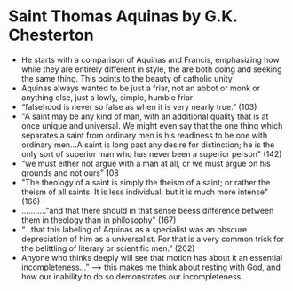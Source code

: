 
# Saint Thomas Aquinas by G.K. Chesterton

* He starts with a comparison of Aquinas and Francis, emphasizing how while they are entirely different in style, the are both doing and seeking the same thing. This points to the beauty of catholic unity 
* Aquinas always wanted to be just a friar, not an abbot or monk or anything else, just a lowly, simple, humble friar
* “falsehood is never so false as when it is very nearly true.” (103)
* "A saint may be any kind of man, with an additional quality that is at once unique and universal. We might even say that the one thing which separates a saint from ordinary men is his readiness to be one with ordinary men...A saint is long past any desire for distinction; he is the only sort of superior man who has never been a superior person" (142)
* “we must either not argue with a man at all, or we must argue on his grounds and not ours” 108
* "The theology of a saint is simply the theism of a saint; or rather the theism of all saints. It is less individual, but it is much more intense" (166)
* ..........."and that there should in that sense beess difference between them in theology than in philosophy" (167) 
* “…that this labeling of Aquinas as a specialist was an obscure depreciation of him as a universalist. For that is a very common trick for the belittling of literary or scientific men.” (202)
* Anyone who thinks deeply will see that motion has about it an essential incompleteness…” —> this makes me think about resting with God, and how our inability to do so demonstrates our incompleteness

